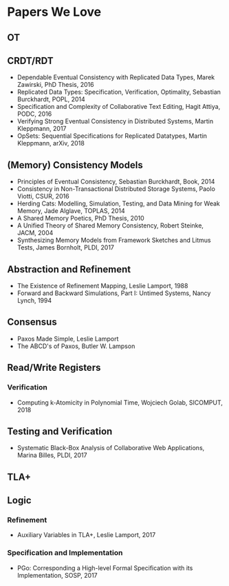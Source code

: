 # Papers We Love

## OT

## CRDT/RDT
- Dependable Eventual Consistency with Replicated Data Types, Marek Zawirski, PhD Thesis, 2016
- Replicated Data Types: Specification, Verification, Optimality, Sebastian Burckhardt, POPL, 2014
- Specification and Complexity of Collaborative Text Editing, Hagit Attiya, PODC, 2016
- Verifying Strong Eventual Consistency in Distributed Systems, Martin Kleppmann, 2017
- OpSets: Sequential Specifications for Replicated Datatypes, Martin Kleppmann, arXiv, 2018

## (Memory) Consistency Models
- Principles of Eventual Consistency, Sebastian Burckhardt, Book, 2014
- Consistency in Non-Transactional Distributed Storage Systems, Paolo Viotti, CSUR, 2016
- Herding Cats: Modelling, Simulation, Testing, and Data Mining for Weak Memory, Jade Alglave, TOPLAS, 2014
- A Shared Memory Poetics, PhD Thesis, 2010
- A Unified Theory of Shared Memory Consistency, Robert Steinke, JACM, 2004
- Synthesizing Memory Models from Framework Sketches and Litmus Tests, James Bornholt, PLDI, 2017

## Abstraction and Refinement
- The Existence of Refinement Mapping, Leslie Lamport, 1988
- Forward and Backward Simulations, Part I: Untimed Systems, Nancy Lynch, 1994

## Consensus
- Paxos Made Simple, Leslie Lamport
- The ABCD's of Paxos, Butler W. Lampson

## Read/Write Registers
### Verification
- Computing k-Atomicity in Polynomial Time, Wojciech Golab, SICOMPUT, 2018

## Testing and Verification
- Systematic Black-Box Analysis of Collaborative Web Applications, Marina Billes, PLDI, 2017

## TLA+

## Logic

### Refinement
- Auxiliary Variables in TLA+, Leslie Lamport, 2017

### Specification and Implementation
- PGo: Corresponding a High-level Formal Specification with its Implementation, SOSP, 2017
